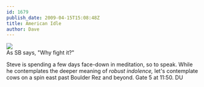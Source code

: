 ```yaml
---
id: 1679
publish_date: 2009-04-15T15:08:48Z
title: American Idle
author: Dave
---
```

![](http://www.flagstafffrenzy.org/wp-content/uploads/2009/04/couch-potato.jpg)  
As SB says, "Why fight it?"

Steve is spending a few days face-down in meditation, so to speak. While he contemplates the deeper meaning of _robust indolence,_ let's contemplate cows on a spin east past Boulder Rez and beyond. Gate 5 at 11:50. DU